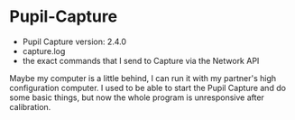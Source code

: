 # Pupil-Capture
- Pupil Capture version: 2.4.0
- capture.log
- the exact commands that I send to Capture via the Network API

Maybe my computer is a little behind, I can run it with my partner's high configuration computer.
I used to be able to start the Pupil Capture and do some basic things, but now the whole program is unresponsive after calibration.
